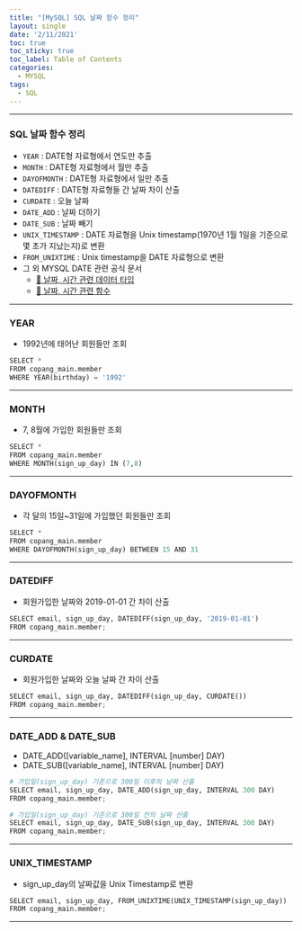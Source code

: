 ```yaml
---
title: "[MySQL] SQL 날짜 함수 정리"
layout: single
date: '2/11/2021'
toc: true
toc_sticky: true
toc_label: Table of Contents
categories:
  - MYSQL
tags:
  - SQL
---
```



---
### SQL 날짜 함수 정리 
* `YEAR` : DATE형 자료형에서 연도만 추출
* `MONTH` : DATE형 자료형에서 월만 추출
* `DAYOFMONTH` : DATE형 자료형에서 일만 추출
* `DATEDIFF` : DATE형 자료형들 간 날짜 차이 산출
* `CURDATE` : 오늘 날짜
* `DATE_ADD` : 날짜 더하기
* `DATE_SUB` : 날짜 빼기
* `UNIX_TIMESTAMP` : DATE 자료형을 Unix timestamp(1970년 1월 1일을 기준으로 몇 초가 지났는지)로 변환
* `FROM_UNIXTIME` : Unix timestamp을 DATE 자료형으로 변환
* 그 외 MYSQL DATE 관련 공식 문서
    * <a href="https://dev.mysql.com/doc/refman/8.0/en/date-and-time-types.html">🔗 날짜, 시간 관련 데이터 타입</a>
    * <a href="https://dev.mysql.com/doc/refman/8.0/en/date-and-time-functions.html">🔗 날짜, 시간 관련 함수</a>

---

### YEAR
* 1992년에 태어난 회원들만 조회

```python
SELECT *
FROM copang_main.member
WHERE YEAR(birthday) = '1992'
```
---

### MONTH
* 7, 8월에 가입한 회원들만 조회

```python
SELECT *
FROM copang_main.member
WHERE MONTH(sign_up_day) IN (7,8)
```
---

### DAYOFMONTH
* 각 달의 15일~31일에 가입했던 회원들만 조회

```python
SELECT *
FROM copang_main.member
WHERE DAYOFMONTH(sign_up_day) BETWEEN 15 AND 31
```
---

### DATEDIFF
* 회원가입한 날짜와 2019-01-01 간 차이 산출

```python
SELECT email, sign_up_day, DATEDIFF(sign_up_day, '2019-01-01')
FROM copang_main.member;
```
---

### CURDATE
* 회원가입한 날짜와 오늘 날짜 간 차이 산출

```python
SELECT email, sign_up_day, DATEDIFF(sign_up_day, CURDATE())
FROM copang_main.member;
```
---

### DATE_ADD & DATE_SUB
* DATE_ADD([variable_name], INTERVAL [number] DAY)
* DATE_SUB([variable_name], INTERVAL [number] DAY)

```python
# 가입일(sign_up_day) 기준으로 300일 이후의 날짜 산출
SELECT email, sign_up_day, DATE_ADD(sign_up_day, INTERVAL 300 DAY)
FROM copang_main.member;

# 가입일(sign_up_day) 기준으로 300일 전의 날짜 산출
SELECT email, sign_up_day, DATE_SUB(sign_up_day, INTERVAL 300 DAY)
FROM copang_main.member;
```
---

### UNIX_TIMESTAMP
* sign_up_day의 날짜값을 Unix Timestamp로 변환

```python
SELECT email, sign_up_day, FROM_UNIXTIME(UNIX_TIMESTAMP(sign_up_day))
FROM copang_main.member;
```

---